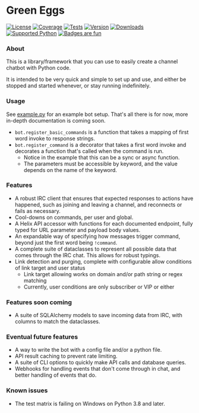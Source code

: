 # Green Eggs

[![License](https://img.shields.io/github/license/giff-h/green-eggs)](https://github.com/giff-h/green-eggs/blob/main/LICENSE)
[![Coverage](https://codecov.io/gh/giff-h/green-eggs/branch/main/graph/badge.svg?token=VOFL8BKSZZ)](https://codecov.io/gh/giff-h/green-eggs)
[![Tests](https://img.shields.io/github/workflow/status/giff-h/green-eggs/Test%20Code?event=push&label=tests&logo=github)](https://github.com/giff-h/green-eggs/actions/workflows/test-code.yml)
[![Version](https://img.shields.io/pypi/v/green-eggs)](https://pypi.org/project/green-eggs/)
[![Downloads](https://img.shields.io/pypi/dw/green-eggs)](https://pypi.org/project/green-eggs/)
[![Supported Python](https://img.shields.io/pypi/pyversions/green-eggs?logo=python)](https://pypi.org/project/green-eggs/)
[![Badges are fun](https://img.shields.io/badge/badges-awesome-green.svg)](https://shields.io/)

### About

This is a library/framework that you can use to easily create a channel chatbot with Python code.

It is intended to be very quick and simple to set up and use, and either be stopped and started whenever, or stay
running indefinitely.

### Usage

See [example.py](https://github.com/giff-h/green-eggs/blob/main/example.py) for an example bot setup. That's all
there is for now, more in-depth documentation is coming soon.

- `bot.register_basic_commands` is a function that takes a mapping of first word invoke to response strings.
- `bot.register_command` is a decorator that takes a first word invoke and decorates a function that's called when the
  command is run.
    - Notice in the example that this can be a sync or async function.
    - The parameters must be accessible by keyword, and the value depends on the name of the keyword.

### Features

- A robust IRC client that ensures that expected responses to actions have happened, such as joining and leaving a
  channel, and reconnects or fails as necessary.
- Cool-downs on commands, per user and global.
- A Helix API accessor with functions for each documented endpoint, fully typed for URL parameter and payload body
  values.
- An expandable way of specifying how messages trigger command, beyond just the first word being `!command`.
- A complete suite of dataclasses to represent all possible data that comes through the IRC chat. This allows for robust
  typings.
- Link detection and purging, complete with configurable allow conditions of link target and user status
    - Link target allowing works on domain and/or path string or regex matching
    - Currently, user conditions are only subscriber or VIP or either

### Features soon coming

- A suite of SQLAlchemy models to save incoming data from IRC, with columns to match the dataclasses.

### Eventual future features

- A way to write the bot with a config file and/or a python file.
- API result caching to prevent rate limiting.
- A suite of CLI options to quickly make API calls and database queries.
- Webhooks for handling events that don't come through in chat, and better handling of events that do.

### Known issues

- The test matrix is failing on Windows on Python 3.8 and later.
